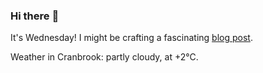 ### Hi there :wave:

It's Wednesday! I might be crafting a fascinating [blog post](https://benjaminwuethrich.dev).

Weather in Cranbrook: partly cloudy, at +2°C.
